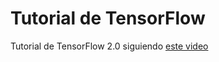 # Tutorial de TensorFlow

Tutorial de TensorFlow 2.0 siguiendo [este video](https://www.youtube.com/watch?v=tPYj3fFJGjk&t=1894s)